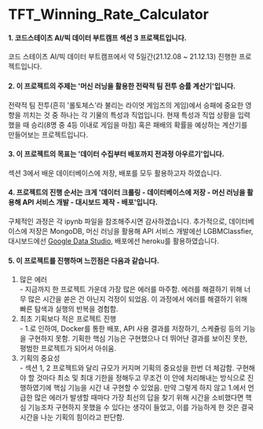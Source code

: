 # TFT_Winning_Rate_Calculator
#### 1. 코드스테이츠 AI/빅 데이터 부트캠프 섹션 3 프로젝트입니다.  
코드 스테이츠 AI/빅 데이터 부트캠프에서 약 5일간(21.12.08 ~ 21.12.13) 진행한 프로젝트입니다.

#### 2. 이 프로젝트의 주제는 '머신 러닝을 활용한 전략적 팀 전투 승률 계산기'입니다.  
전략적 팀 전투(흔히 '롤토체스'라 불리는 라이엇 게임즈의 게임)에서 승패에 중요한 영향을 끼치는 것 중 하나는 각 기물의 특성과 직업입니다. 현재 특성과 직업 상황을 입력했을 때 승리(8명 중 4등 이내로 게임을 마침) 혹은 패배의 확률을 예상하는 계산기를 만들어보는 프로젝트입니다.

#### 3. 이 프로젝트의 목표는 '데이터 수집부터 배포까지 전과정 아우르기'입니다.  
섹션 3에서 배운 데이터베이스에 저장, 배포를 모두 활용하고자 하였습니다.

#### 4. 프로젝트의 진행 순서는 크게 '데이터 크롤링 - 데이터베이스에 저장 - 머신 러닝을 활용해 API 서비스 개발 - 대시보드 제작 - 배포'입니다.  
구체적인 과정은 각 ipynb 파일을 참조해주시면 감사하겠습니다. 추가적으로, 데이터베이스에 저장은 MongoDB, 머신 러닝을 활용해 API 서비스 개발에선 LGBMClassfier, 대시보드에선 [Google Data Studio](https://datastudio.google.com/s/gBCHrmJ5XGE), 배포에선 heroku를 활용하였습니다.

#### 5. 이 프로젝트를 진행하며 느낀점은 다음과 같습니다.  
  1. 많은 에러    
    - 지금까지 한 프로젝트 가운데 가장 많은 에러를 마주함. 에러를 해결하기 위해 너무 많은 시간을 쏟은 건 아닌지 걱정이 되었음. 이 과정에서 에러를 해결하기 위해 빠른 탐색과 실행의 반복을 경험함.
  2. 최초 기획보다 적은 프로젝트 진행  
    - 1.로 인하여, Docker를 통한 배포, API 사용 결과를 저장하기, 스케쥴링 등의 기능을 구현하지 못함. 기획한 핵심 기능은 구현했으나 더 뛰어난 결과를 보이진 못한, 평범한 프로젝트가 되어서 아쉬움.  
  3. 기획의 중요성  
    - 섹션 1, 2 프로젝트와 달리 규모가 커지며 기획의 중요성을 한번 더 체감함. 구현해야 할 것마다 최소 및 최대 기한을 정해두고 무조건 이 안에 처리해내는 방식으로 진행하였기에 핵심 기능을 시간 내 구현할 수 있었음. 만약 그렇게 하지 않고 1.에서 언급한 많은 에러가 발생할 때마다 가장 최선의 답을 찾기 위해 시간을 소비했다면 핵심 기능조차 구현하지 못했을 수 있다는 생각이 들었고, 이를 가능하게 한 것은 결국 시간을 나눈 기획의 힘이라고 판단함. 
